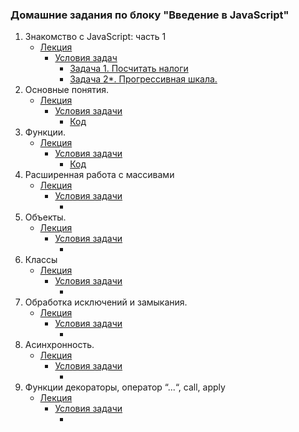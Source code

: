 ### Домашние задания по блоку "Введение в JavaScript"
1. Знакомство с JavaScript: часть 1
   * [Лекция](https://github.com/Elena-Yakovleva/JavaScript-project/blob/main/lection1/README.md)
     * [Условия задач](https://github.com/Elena-Yakovleva/JavaScript-project/blob/main/lection1/task/First.md)
       * [Задача 1. Посчитать налоги](https://github.com/Elena-Yakovleva/JavaScript-project/blob/main/lection1/task/sumTask.js)  
       * [Задача 2*. Прогрессивная шкала.](https://github.com/Elena-Yakovleva/JavaScript-project/blob/main/lection1/task/progressiveTax.js)
2. Основные понятия.
   * [Лекция](https://github.com/Elena-Yakovleva/JavaScript-project/blob/main/lection2/lection/README.md)
     * [Условия задачи](https://github.com/Elena-Yakovleva/JavaScript-project/blob/main/lection2/README.md)
       * [Код](https://github.com/Elena-Yakovleva/JavaScript-project/blob/main/lection2/task.js)
3. Функции.
   * [Лекция]()
     * [Условия задачи]()
       * [Код]()
4. Расширенная работа с массивами
   * [Лекция]()
     * [Условия задачи]()
       * []()
5. Объекты.
   * [Лекция]()
     * [Условия задачи]()
       * []()
6. Классы
   * [Лекция]()
     * [Условия задачи]()
       * []()
7. Обработка исключений и замыкания.
   * [Лекция]()
     * [Условия задачи]()
       * []()
8. Асинхронность.
   * [Лекция]()
     * [Условия задачи]()
       * []()
9. Функции декораторы, оператор “...“, call, apply
   * [Лекция]()
     * [Условия задачи]()
       * []()